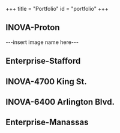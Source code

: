 +++
title = "Portfolio"
id = "portfolio"
+++

## INOVA-Proton



---insert image name here---

## Enterprise-Stafford





## INOVA-4700 King St.





## INOVA-6400 Arlington Blvd.





## Enterprise-Manassas





